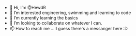 - 👋 Hi, I’m @HewdR
- 👀 I’m interested engineering, swimming and learning to code
- 🌱 I’m currently learning the basics
- 💞️ I’m looking to collaborate on whatever I can.
- 📫 How to reach me ... I guess there's a messanger here :D

<!---
HewdR/HewdR is a ✨ special ✨ repository because its `README.md` (this file) appears on your GitHub profile.
You can click the Preview link to take a look at your changes.
--->

